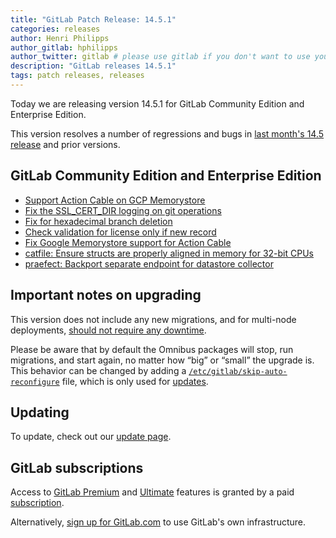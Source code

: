 ```yaml
---
title: "GitLab Patch Release: 14.5.1"
categories: releases
author: Henri Philipps
author_gitlab: hphilipps
author_twitter: gitlab # please use gitlab if you don't want to use your own
description: "GitLab releases 14.5.1"
tags: patch releases, releases
---
```


<!-- For detailed instructions on how to complete this, please see https://gitlab.com/gitlab-org/release/docs/blob/master/general/patch/blog-post.md -->

Today we are releasing version 14.5.1 for GitLab Community Edition and Enterprise Edition.

This version resolves a number of regressions and bugs in
[last month's 14.5 release](/releases/2021/11/22/gitlab-14-5-released/) and
prior versions.

## GitLab Community Edition and Enterprise Edition

* [Support Action Cable on GCP Memorystore](https://gitlab.com/gitlab-org/gitlab/-/merge_requests/75173)
* [Fix the SSL_CERT_DIR logging on git operations](https://gitlab.com/gitlab-org/gitlab/-/merge_requests/75196)
* [Fix for hexadecimal branch deletion](https://gitlab.com/gitlab-org/gitlab/-/merge_requests/75344)
* [Check validation for license only if new record](https://gitlab.com/gitlab-org/gitlab/-/merge_requests/75352)
* [Fix Google Memorystore support for Action Cable](https://gitlab.com/gitlab-org/omnibus-gitlab/-/merge_requests/5753)
* [catfile: Ensure structs are properly aligned in memory for 32-bit CPUs](https://gitlab.com/gitlab-org/gitaly/-/merge_requests/4142)
* [praefect: Backport separate endpoint for datastore collector](https://gitlab.com/gitlab-org/gitaly/-/merge_requests/4107)

## Important notes on upgrading

This version does not include any new migrations, and for multi-node deployments, [should not require any downtime](https://docs.gitlab.com/ee/update/#upgrading-without-downtime).

Please be aware that by default the Omnibus packages will stop, run migrations,
and start again, no matter how “big” or “small” the upgrade is. This behavior
can be changed by adding a [`/etc/gitlab/skip-auto-reconfigure`](http://docs.gitlab.com/omnibus/update/README.html) file,
which is only used for [updates](https://docs.gitlab.com/omnibus/update/README.html).

## Updating

To update, check out our [update page](/update/).

## GitLab subscriptions

Access to [GitLab Premium](/pricing/premium/) and [Ultimate](/pricing/ultimate/) features is granted by a paid [subscription](/pricing/).

Alternatively, [sign up for GitLab.com](https://gitlab.com/users/sign_in)
to use GitLab's own infrastructure.
